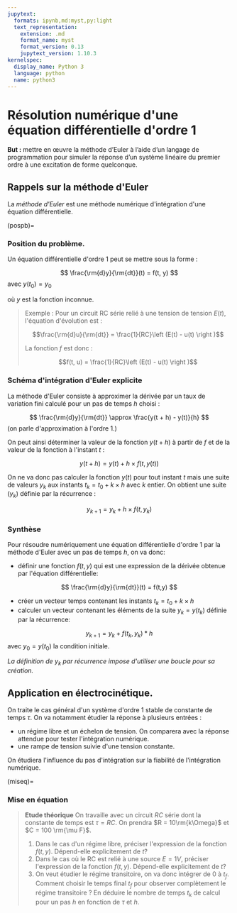 ```yaml
---
jupytext:
  formats: ipynb,md:myst,py:light
  text_representation:
    extension: .md
    format_name: myst
    format_version: 0.13
    jupytext_version: 1.10.3
kernelspec:
  display_name: Python 3
  language: python
  name: python3
---
```


# Résolution numérique d'une équation différentielle d'ordre 1

__But :__ mettre en œuvre la méthode d’Euler à l’aide d’un langage de programmation pour simuler la réponse d’un système linéaire du premier ordre à une excitation de forme quelconque.

## Rappels sur la méthode d'Euler

La _méthode d'Euler_ est une méthode numérique d'intégration d'une équation différentielle.

(pospb)=
### Position du problème.
Un équation différentielle d'ordre 1 peut se mettre sous la forme :

$$
\frac{\rm{d}y}{\rm{dt}}(t) = f(t, y)
$$
avec $y(t_0) = y_0$

où $y$ est la fonction inconnue.


> Exemple : Pour un circuit RC série relié à une tension de tension $E(t)$, l'équation d'évolution est :
> 
> $$\frac{\rm{d}u}{\rm{dt}} = \frac{1}{RC}\left (E(t) - u(t) \right )$$
> 
> La fonction $f$ est donc :
> 
> $$f(t, u) = \frac{1}{RC}\left (E(t) - u(t) \right )$$

### Schéma d'intégration d'Euler explicite

La méthode d'Euler consiste à approximer la dérivée par un taux de variation fini calculé pour un pas de temps $h$ choisi :

$$
\frac{\rm{d}y}{\rm{dt}} \approx \frac{y(t + h) - y(t)}{h}
$$
(on parle d'approximation à l'ordre 1.)

On peut ainsi déterminer la valeur de la fonction $y(t + h)$ à partir de $f$ et de la valeur de la fonction à l'instant $t$ :

$$
y(t + h) = y(t) + h \times f(t, y(t))
$$

On ne va donc pas calculer la fonction $y(t)$ pour tout instant $t$ mais une suite de valeurs $y_k$ aux instants $t_k = t_0 + k\times h$ avec $k$ entier. On obtient une suite $(y_k)$ définie par la récurrence :

$$
y_{k+1} = y_k + h \times f(t, y_k)
$$

### Synthèse

Pour résoudre numériquement une équation différentielle d'ordre 1 par la méthode d'Euler avec un pas de temps $h$, on va donc:
* définir une fonction $f(t,y)$ qui est une expression de la dérivée obtenue par l'équation différentielle:

$$
\frac{\rm{d}y}{\rm{dt}}(t) = f(t,y)
$$
* créer un vecteur temps contenant les instants $t_k = t_0 + k \times h$
* calculer un vecteur contenant les éléments de la suite $y_k = y(t_k)$ définie par la récurrence:

$$
y_{k+1} = y_k + f(t_k, y_k) * h
$$
avec $y_0 = y(t_0)$ la condition initiale.

_La définition de $y_k$ par récurrence impose d'utiliser une boucle pour sa création._

## Application en électrocinétique.
On traite le cas général d'un système d'ordre 1 stable de constante de temps $\tau$. On va notamment étudier la réponse à plusieurs entrées :
* un régime libre et un échelon de tension. On comparera avec la réponse attendue pour tester l'intégration numérique.
* une rampe de tension suivie d'une tension constante.

On étudiera l'influence du pas d'intégration sur la fiabilité de l'intégration numérique.

(miseq)=
### Mise en équation
> __Etude théorique__
> On travaille avec un circuit $RC$ série dont la constante de temps est $\tau = RC$. On prendra $R = 10\rm{k\Omega}$ et $C = 100 \rm{\mu F}$.  
> 1. Dans le cas d'un régime libre, préciser l'expression de la fonction $f(t,y)$. Dépend-elle explicitement de $t$?
> 2. Dans le cas où le RC est relié à une source $E = 1V$, préciser l'expression de la fonction $f(t,y)$. Dépend-elle explicitement de $t$?
> 3. On veut étudier le régime transitoire, on va donc intégrer de 0 à $t_f$. Comment choisir le temps final $t_f$ pour observer complètement le régime transitoire ? En déduire le nombre de temps $t_k$ de calcul pour un pas $h$ en fonction de $\tau$ et $h$.